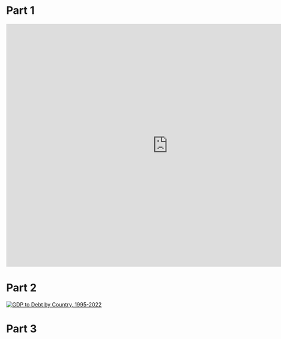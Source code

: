 # Part 1
   <iframe src="https://data.oecd.org/chart/7kqF" width="860" height="645" style="border: 0" mozallowfullscreen="true" webkitallowfullscreen="true" allowfullscreen="true"><a href="https://data.oecd.org/chart/7kqF" target="_blank">OECD Chart: General government debt, Total, % of GDP, Annual, 2022</a></iframe>

# Part 2
 <div class='tableauPlaceholder' id='viz1706566979095' style='position: relative'><noscript><a href='#'><img alt='GDP to Debt by Country, 1995-2022 ' src='https:&#47;&#47;public.tableau.com&#47;static&#47;images&#47;Bo&#47;Book1_17065654935490&#47;GDPtoDebtbyCountry1995-2022&#47;1_rss.png' style='border: none' /></a></noscript><object class='tableauViz'  style='display:none;'><param name='host_url' value='https%3A%2F%2Fpublic.tableau.com%2F' /> <param name='embed_code_version' value='3' /> <param name='site_root' value='' /><param name='name' value='Book1_17065654935490&#47;GDPtoDebtbyCountry1995-2022' /><param name='tabs' value='no' /><param name='toolbar' value='yes' /><param name='static_image' value='https:&#47;&#47;public.tableau.com&#47;static&#47;images&#47;Bo&#47;Book1_17065654935490&#47;GDPtoDebtbyCountry1995-2022&#47;1.png' /> <param name='animate_transition' value='yes' /><param name='display_static_image' value='yes' /><param name='display_spinner' value='yes' /><param name='display_overlay' value='yes' /><param name='display_count' value='yes' /><param name='language' value='en-US' /><param name='filter' value='publish=yes' /></object></div>               
 
# Part 3
